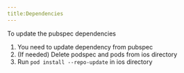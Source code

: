 ```yaml
---
title:Dependencies
---
```


To update the pubspec dependencies
1. You need to update dependency from pubspec
2. (If needed) Delete podspec and pods from ios directory
3. Run `pod install --repo-update` in ios directory
